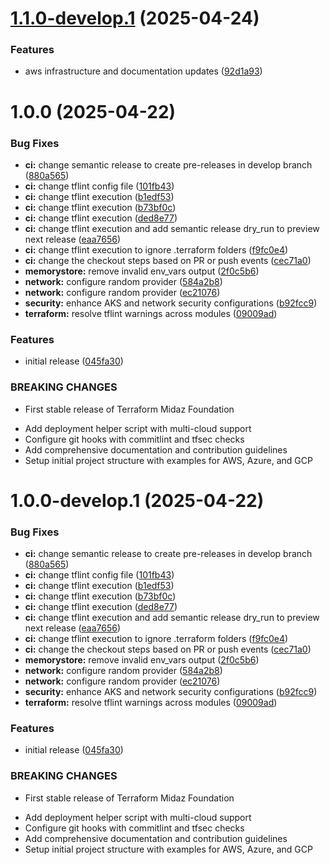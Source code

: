 # [1.1.0-develop.1](https://github.com/LerianStudio/terraform-midaz-foundation/compare/v1.0.0...v1.1.0-develop.1) (2025-04-24)


### Features

* aws infrastructure and documentation updates ([92d1a93](https://github.com/LerianStudio/terraform-midaz-foundation/commit/92d1a931c40dbd0a53ea1d87ccaf3ba57d618200))

# 1.0.0 (2025-04-22)


### Bug Fixes

* **ci:** change semantic release to create pre-releases in develop branch ([880a565](https://github.com/LerianStudio/terraform-midaz-foundation/commit/880a565dada47abdc6b37275dcd426a2c00509d4))
* **ci:** change tflint config file ([101fb43](https://github.com/LerianStudio/terraform-midaz-foundation/commit/101fb43c567a863dd85824e55d6d31e8256587b6))
* **ci:** change tflint execution ([b1edf53](https://github.com/LerianStudio/terraform-midaz-foundation/commit/b1edf533319228b775906eeb83cf9be8ddadfacf))
* **ci:** change tflint execution ([b73bf0c](https://github.com/LerianStudio/terraform-midaz-foundation/commit/b73bf0c878ce144c5965eefe48956c14eeab5d58))
* **ci:** change tflint execution ([ded8e77](https://github.com/LerianStudio/terraform-midaz-foundation/commit/ded8e77f6c99162c09e1f8151562bdeab7109371))
* **ci:** change tflint execution and add semantic release dry_run to preview next release ([eaa7656](https://github.com/LerianStudio/terraform-midaz-foundation/commit/eaa7656f744dc2adaceff4e0023ff4c3a03b9abc))
* **ci:** change tflint execution to ignore .terraform folders ([f9fc0e4](https://github.com/LerianStudio/terraform-midaz-foundation/commit/f9fc0e42e4e9e1cd1643a4b50d7045beceff3ac4))
* **ci:** change the checkout steps based on PR or push events ([cec71a0](https://github.com/LerianStudio/terraform-midaz-foundation/commit/cec71a0a4e2f9d79c0caac4c946b3df952823058))
* **memorystore:** remove invalid env_vars output ([2f0c5b6](https://github.com/LerianStudio/terraform-midaz-foundation/commit/2f0c5b659ffacbc1d969dfe030bebf941bb9f071))
* **network:** configure random provider ([584a2b8](https://github.com/LerianStudio/terraform-midaz-foundation/commit/584a2b84f9ec1539d4274334f95ebb24c9bd2eb0))
* **network:** configure random provider ([ec21076](https://github.com/LerianStudio/terraform-midaz-foundation/commit/ec210761272aa9ca5c2ba7ff3e6b11528012f6b9))
* **security:** enhance AKS and network security configurations ([b92fcc9](https://github.com/LerianStudio/terraform-midaz-foundation/commit/b92fcc91f28745d7e60568bcaa3db36eece8c04f))
* **terraform:** resolve tflint warnings across modules ([09009ad](https://github.com/LerianStudio/terraform-midaz-foundation/commit/09009ad689c6cbd61ef3ae9133ea2f12ed4787db))


### Features

* initial release ([045fa30](https://github.com/LerianStudio/terraform-midaz-foundation/commit/045fa304f8481a1b26666f087e249105dacb6a15))


### BREAKING CHANGES

* First stable release of Terraform Midaz Foundation

- Add deployment helper script with multi-cloud support
- Configure git hooks with commitlint and tfsec checks
- Add comprehensive documentation and contribution guidelines
- Setup initial project structure with examples for AWS, Azure, and GCP

# 1.0.0-develop.1 (2025-04-22)


### Bug Fixes

* **ci:** change semantic release to create pre-releases in develop branch ([880a565](https://github.com/LerianStudio/terraform-midaz-foundation/commit/880a565dada47abdc6b37275dcd426a2c00509d4))
* **ci:** change tflint config file ([101fb43](https://github.com/LerianStudio/terraform-midaz-foundation/commit/101fb43c567a863dd85824e55d6d31e8256587b6))
* **ci:** change tflint execution ([b1edf53](https://github.com/LerianStudio/terraform-midaz-foundation/commit/b1edf533319228b775906eeb83cf9be8ddadfacf))
* **ci:** change tflint execution ([b73bf0c](https://github.com/LerianStudio/terraform-midaz-foundation/commit/b73bf0c878ce144c5965eefe48956c14eeab5d58))
* **ci:** change tflint execution ([ded8e77](https://github.com/LerianStudio/terraform-midaz-foundation/commit/ded8e77f6c99162c09e1f8151562bdeab7109371))
* **ci:** change tflint execution and add semantic release dry_run to preview next release ([eaa7656](https://github.com/LerianStudio/terraform-midaz-foundation/commit/eaa7656f744dc2adaceff4e0023ff4c3a03b9abc))
* **ci:** change tflint execution to ignore .terraform folders ([f9fc0e4](https://github.com/LerianStudio/terraform-midaz-foundation/commit/f9fc0e42e4e9e1cd1643a4b50d7045beceff3ac4))
* **ci:** change the checkout steps based on PR or push events ([cec71a0](https://github.com/LerianStudio/terraform-midaz-foundation/commit/cec71a0a4e2f9d79c0caac4c946b3df952823058))
* **memorystore:** remove invalid env_vars output ([2f0c5b6](https://github.com/LerianStudio/terraform-midaz-foundation/commit/2f0c5b659ffacbc1d969dfe030bebf941bb9f071))
* **network:** configure random provider ([584a2b8](https://github.com/LerianStudio/terraform-midaz-foundation/commit/584a2b84f9ec1539d4274334f95ebb24c9bd2eb0))
* **network:** configure random provider ([ec21076](https://github.com/LerianStudio/terraform-midaz-foundation/commit/ec210761272aa9ca5c2ba7ff3e6b11528012f6b9))
* **security:** enhance AKS and network security configurations ([b92fcc9](https://github.com/LerianStudio/terraform-midaz-foundation/commit/b92fcc91f28745d7e60568bcaa3db36eece8c04f))
* **terraform:** resolve tflint warnings across modules ([09009ad](https://github.com/LerianStudio/terraform-midaz-foundation/commit/09009ad689c6cbd61ef3ae9133ea2f12ed4787db))


### Features

* initial release ([045fa30](https://github.com/LerianStudio/terraform-midaz-foundation/commit/045fa304f8481a1b26666f087e249105dacb6a15))


### BREAKING CHANGES

* First stable release of Terraform Midaz Foundation

- Add deployment helper script with multi-cloud support
- Configure git hooks with commitlint and tfsec checks
- Add comprehensive documentation and contribution guidelines
- Setup initial project structure with examples for AWS, Azure, and GCP
